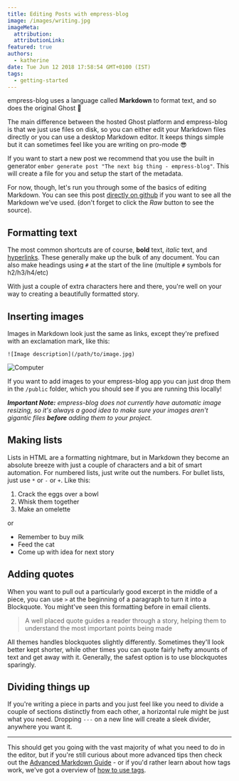 ```yaml
---
title: Editing Posts with empress-blog
image: /images/writing.jpg
imageMeta:
  attribution:
  attributionLink:
featured: true
authors:
  - katherine
date: Tue Jun 12 2018 17:58:54 GMT+0100 (IST)
tags:
  - getting-started
---
```


empress-blog uses a language called **Markdown** to format text, and so does the original Ghost 🎉

The main difference between the hosted Ghost platform and empress-blog is that we just use files on disk, so you can either edit your Markdown files directly or you can use a desktop Markdown editor. It keeps things simple but it can sometimes feel like you are writing on pro-mode 😎

If you want to start a new post we recommend that you use the built in generator `ember generate post "The next big thing - empress-blog"`. This will create a file for you and setup the start of the metadata.

For now, though, let's run you through some of the basics of editing Markdown. You can see this post [directly on github](https://github.com/empress/empress-blog/blob/master/blueprints/empress-blog/files/__base__/content/the-editor.md) if you want to see all the Markdown we've used. (don't forget to click the _Raw_ button to see the source).


## Formatting text

The most common shortcuts are of course, **bold** text, _italic_ text, and [hyperlinks](https://example.com). These generally make up the bulk of any document. You can also make headings using `#` at the start of the line (multiple `#` symbols for h2/h3/h4/etc)

With just a couple of extra characters here and there, you're well on your way to creating a beautifully formatted story.


## Inserting images

Images in Markdown look just the same as links, except they're prefixed with an exclamation mark, like this:

`![Image description](/path/to/image.jpg)`

![Computer](https://casper.ghost.org/v1.0.0/images/computer.jpg)

If you want to add images to your empress-blog app you can just drop them in the `/public` folder, which you should see if you are running this locally!

_**Important Note:** empress-blog does not currently have automatic image resizing, so it's always a good idea to make sure your images aren't gigantic files **before** adding them to your project._


## Making lists

Lists in HTML are a formatting nightmare, but in Markdown they become an absolute breeze with just a couple of characters and a bit of smart automation. For numbered lists, just write out the numbers. For bullet lists, just use `*` or `-` or `+`. Like this:

1. Crack the eggs over a bowl
2. Whisk them together
3. Make an omelette

or

- Remember to buy milk
- Feed the cat
- Come up with idea for next story


## Adding quotes

When you want to pull out a particularly good excerpt in the middle of a piece, you can use `>` at the beginning of a paragraph to turn it into a Blockquote. You might've seen this formatting before in email clients.

> A well placed quote guides a reader through a story, helping them to understand the most important points being made

All themes handles blockquotes slightly differently. Sometimes they'll look better kept shorter, while other times you can quote fairly hefty amounts of text and get away with it. Generally, the safest option is to use blockquotes sparingly.


## Dividing things up

If you're writing a piece in parts and you just feel like you need to divide a couple of sections distinctly from each other, a horizontal rule might be just what you need. Dropping `---` on a new line will create a sleek divider, anywhere you want it.

---

This should get you going with the vast majority of what you need to do in the editor, but if you're still curious about more advanced tips then check out the [Advanced Markdown Guide](/advanced-markdown/) - or if you'd rather learn about how tags work, we've got a overview of [how to use tags](/using-tags/).

